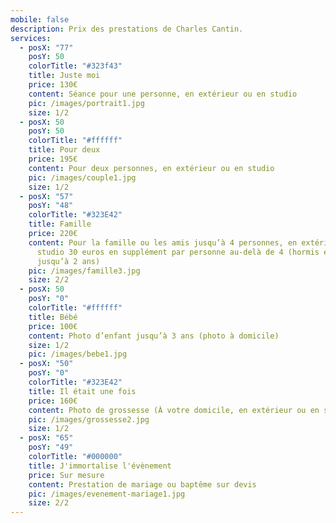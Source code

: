 ```yaml
---
mobile: false
description: Prix des prestations de Charles Cantin.
services:
  - posX: "77"
    posY: 50
    colorTitle: "#323f43"
    title: Juste moi
    price: 130€
    content: Séance pour une personne, en extérieur ou en studio
    pic: /images/portrait1.jpg
    size: 1/2
  - posX: 50
    posY: 50
    colorTitle: "#ffffff"
    title: Pour deux
    price: 195€
    content: Pour deux personnes, en extérieur ou en studio
    pic: /images/couple1.jpg
    size: 1/2
  - posX: "57"
    posY: "48"
    colorTitle: "#323E42"
    title: Famille
    price: 220€
    content: Pour la famille ou les amis jusqu’à 4 personnes, en extérieur ou en
      studio 30 euros en supplément par personne au-delà de 4 (hormis enfant
      jusqu’à 2 ans)
    pic: /images/famille3.jpg
    size: 2/2
  - posX: 50
    posY: "0"
    colorTitle: "#ffffff"
    title: Bébé
    price: 100€
    content: Photo d’enfant jusqu’à 3 ans (photo à domicile)
    size: 1/2
    pic: /images/bebe1.jpg
  - posX: "50"
    posY: "0"
    colorTitle: "#323E42"
    title: Il était une fois
    price: 160€
    content: Photo de grossesse (À votre domicile, en extérieur ou en studio)
    pic: /images/grossesse2.jpg
    size: 1/2
  - posX: "65"
    posY: "49"
    colorTitle: "#000000"
    title: J'immortalise l'évènement
    price: Sur mesure
    content: Prestation de mariage ou baptême sur devis
    pic: /images/evenement-mariage1.jpg
    size: 2/2
---
```

